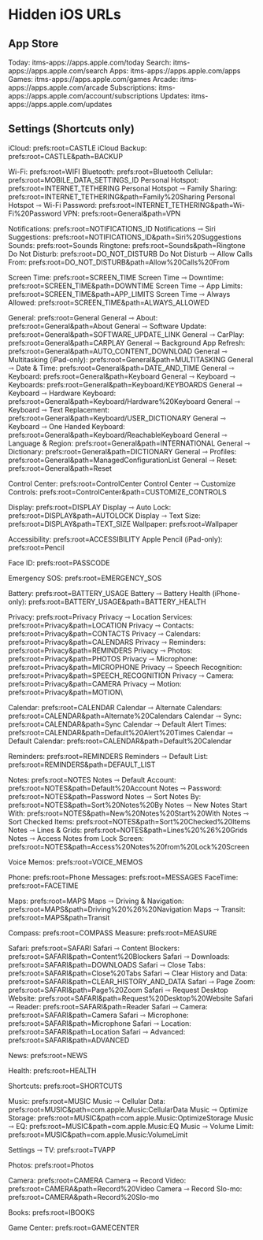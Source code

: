 # Hidden iOS URLs

## App Store

Today: itms-apps://apps.apple.com/today
Search: itms-apps://apps.apple.com/search
Apps: itms-apps://apps.apple.com/apps
Games: itms-apps://apps.apple.com/games
Arcade: itms-apps://apps.apple.com/arcade
Subscriptions: itms-apps://apps.apple.com/account/subscriptions
Updates: itms-apps://apps.apple.com/updates

## Settings (Shortcuts only)

iCloud: prefs:root=CASTLE
iCloud Backup: prefs:root=CASTLE&path=BACKUP

Wi-Fi: prefs:root=WIFI
Bluetooth: prefs:root=Bluetooth
Cellular: prefs:root=MOBILE_DATA_SETTINGS_ID
Personal Hotspot: prefs:root=INTERNET_TETHERING
Personal Hotspot ⇾ Family Sharing: prefs:root=INTERNET_TETHERING&path=Family%20Sharing
Personal Hotspot ⇾ Wi-Fi Password: prefs:root=INTERNET_TETHERING&path=Wi-Fi%20Password
VPN: prefs:root=General&path=VPN

Notifications: prefs:root=NOTIFICATIONS_ID
Notifications ⇾ Siri Suggestions: prefs:root=NOTIFICATIONS_ID&path=Siri%20Suggestions
Sounds: prefs:root=Sounds
Ringtone: prefs:root=Sounds&path=Ringtone
Do Not Disturb: prefs:root=DO_NOT_DISTURB
Do Not Disturb ⇾ Allow Calls From: prefs:root=DO_NOT_DISTURB&path=Allow%20Calls%20From

Screen Time: prefs:root=SCREEN_TIME
Screen Time ⇾ Downtime: prefs:root=SCREEN_TIME&path=DOWNTIME
Screen Time ⇾ App Limits: prefs:root=SCREEN_TIME&path=APP_LIMITS
Screen Time ⇾ Always Allowed: prefs:root=SCREEN_TIME&path=ALWAYS_ALLOWED

General: prefs:root=General
General ⇾ About: prefs:root=General&path=About
General ⇾ Software Update: prefs:root=General&path=SOFTWARE_UPDATE_LINK
General ⇾ CarPlay: prefs:root=General&path=CARPLAY
General ⇾ Background App Refresh: prefs:root=General&path=AUTO_CONTENT_DOWNLOAD
General ⇾ Multitasking (iPad-only): prefs:root=General&path=MULTITASKING
General ⇾ Date & Time: prefs:root=General&path=DATE_AND_TIME
General ⇾ Keyboard: prefs:root=General&path=Keyboard
General ⇾ Keyboard ⇾ Keyboards: prefs:root=General&path=Keyboard/KEYBOARDS
General ⇾ Keyboard ⇾ Hardware Keyboard: prefs:root=General&path=Keyboard/Hardware%20Keyboard
General ⇾ Keyboard ⇾ Text Replacement: prefs:root=General&path=Keyboard/USER_DICTIONARY
General ⇾ Keyboard ⇾ One Handed Keyboard: prefs:root=General&path=Keyboard/ReachableKeyboard
General ⇾ Language & Region: prefs:root=General&path=INTERNATIONAL
General ⇾ Dictionary: prefs:root=General&path=DICTIONARY
General ⇾ Profiles: prefs:root=General&path=ManagedConfigurationList
General ⇾ Reset: prefs:root=General&path=Reset

Control Center: prefs:root=ControlCenter
Control Center ⇾ Customize Controls: prefs:root=ControlCenter&path=CUSTOMIZE_CONTROLS

Display: prefs:root=DISPLAY
Display ⇾ Auto Lock: prefs:root=DISPLAY&path=AUTOLOCK
Display ⇾ Text Size: prefs:root=DISPLAY&path=TEXT_SIZE
Wallpaper: prefs:root=Wallpaper

Accessibility: prefs:root=ACCESSIBILITY
Apple Pencil (iPad-only): prefs:root=Pencil

Face ID: prefs:root=PASSCODE

Emergency SOS: prefs:root=EMERGENCY_SOS

Battery: prefs:root=BATTERY_USAGE
Battery ⇾ Battery Health (iPhone-only): prefs:root=BATTERY_USAGE&path=BATTERY_HEALTH

Privacy: prefs:root=Privacy
Privacy ⇾ Location Services: prefs:root=Privacy&path=LOCATION
Privacy ⇾ Contacts: prefs:root=Privacy&path=CONTACTS
Privacy ⇾ Calendars: prefs:root=Privacy&path=CALENDARS
Privacy ⇾ Reminders: prefs:root=Privacy&path=REMINDERS
Privacy ⇾ Photos: prefs:root=Privacy&path=PHOTOS
Privacy ⇾ Microphone: prefs:root=Privacy&path=MICROPHONE
Privacy ⇾ Speech Recognition: prefs:root=Privacy&path=SPEECH_RECOGNITION
Privacy ⇾ Camera: prefs:root=Privacy&path=CAMERA
Privacy ⇾ Motion: prefs:root=Privacy&path=MOTION\

Calendar: prefs:root=CALENDAR
Calendar ⇾ Alternate Calendars: prefs:root=CALENDAR&path=Alternate%20Calendars
Calendar ⇾ Sync: prefs:root=CALENDAR&path=Sync
Calendar ⇾ Default Alert Times: prefs:root=CALENDAR&path=Default%20Alert%20Times
Calendar ⇾ Default Calendar: prefs:root=CALENDAR&path=Default%20Calendar

Reminders: prefs:root=REMINDERS
Reminders ⇾ Default List: prefs:root=REMINDERS&path=DEFAULT_LIST

Notes: prefs:root=NOTES
Notes ⇾ Default Account: prefs:root=NOTES&path=Default%20Account
Notes ⇾ Password: prefs:root=NOTES&path=Password
Notes ⇾ Sort Notes By: prefs:root=NOTES&path=Sort%20Notes%20By
Notes ⇾ New Notes Start With: prefs:root=NOTES&path=New%20Notes%20Start%20With
Notes ⇾ Sort Checked Items: prefs:root=NOTES&path=Sort%20Checked%20Items
Notes ⇾ Lines & Grids: prefs:root=NOTES&path=Lines%20%26%20Grids
Notes ⇾ Access Notes from Lock Screen: prefs:root=NOTES&path=Access%20Notes%20from%20Lock%20Screen

Voice Memos: prefs:root=VOICE_MEMOS

Phone: prefs:root=Phone
Messages: prefs:root=MESSAGES
FaceTime: prefs:root=FACETIME

Maps: prefs:root=MAPS
Maps ⇾ Driving & Navigation: prefs:root=MAPS&path=Driving%20%26%20Navigation
Maps ⇾ Transit: prefs:root=MAPS&path=Transit

Compass: prefs:root=COMPASS
Measure: prefs:root=MEASURE

Safari: prefs:root=SAFARI
Safari ⇾ Content Blockers: prefs:root=SAFARI&path=Content%20Blockers
Safari ⇾ Downloads: prefs:root=SAFARI&path=DOWNLOADS
Safari ⇾ Close Tabs: prefs:root=SAFARI&path=Close%20Tabs
Safari ⇾ Clear History and Data: prefs:root=SAFARI&path=CLEAR_HISTORY_AND_DATA
Safari ⇾ Page Zoom: prefs:root=SAFARI&path=Page%20Zoom
Safari ⇾ Request Desktop Website: prefs:root=SAFARI&path=Request%20Desktop%20Website
Safari ⇾ Reader: prefs:root=SAFARI&path=Reader
Safari ⇾ Camera: prefs:root=SAFARI&path=Camera
Safari ⇾ Microphone: prefs:root=SAFARI&path=Microphone
Safari ⇾ Location: prefs:root=SAFARI&path=Location
Safari ⇾ Advanced: prefs:root=SAFARI&path=ADVANCED

News: prefs:root=NEWS

Health: prefs:root=HEALTH

Shortcuts: prefs:root=SHORTCUTS

Music: prefs:root=MUSIC
Music ⇾ Cellular Data: prefs:root=MUSIC&path=com.apple.Music:CellularData
Music ⇾ Optimize Storage: prefs:root=MUSIC&path=com.apple.Music:OptimizeStorage
Music ⇾ EQ: prefs:root=MUSIC&path=com.apple.Music:EQ
Music ⇾ Volume Limit: prefs:root=MUSIC&path=com.apple.Music:VolumeLimit

Settings ⇾ TV: prefs:root=TVAPP

Photos: prefs:root=Photos

Camera: prefs:root=CAMERA
Camera ⇾ Record Video: prefs:root=CAMERA&path=Record%20Video
Camera ⇾ Record Slo-mo: prefs:root=CAMERA&path=Record%20Slo-mo

Books: prefs:root=IBOOKS

Game Center: prefs:root=GAMECENTER

